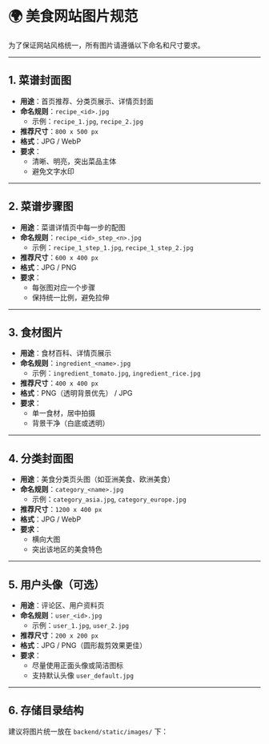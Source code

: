 # 🌍 美食网站图片规范

为了保证网站风格统一，所有图片请遵循以下命名和尺寸要求。

---

## 1. 菜谱封面图
- **用途**：首页推荐、分类页展示、详情页封面
- **命名规则**：`recipe_<id>.jpg`
  - 示例：`recipe_1.jpg`, `recipe_2.jpg`
- **推荐尺寸**：`800 x 500 px`
- **格式**：JPG / WebP
- **要求**：
  - 清晰、明亮，突出菜品主体
  - 避免文字水印

---

## 2. 菜谱步骤图
- **用途**：菜谱详情页中每一步的配图
- **命名规则**：`recipe_<id>_step_<n>.jpg`
  - 示例：`recipe_1_step_1.jpg`, `recipe_1_step_2.jpg`
- **推荐尺寸**：`600 x 400 px`
- **格式**：JPG / PNG
- **要求**：
  - 每张图对应一个步骤
  - 保持统一比例，避免拉伸

---

## 3. 食材图片
- **用途**：食材百科、详情页展示
- **命名规则**：`ingredient_<name>.jpg`
  - 示例：`ingredient_tomato.jpg`, `ingredient_rice.jpg`
- **推荐尺寸**：`400 x 400 px`
- **格式**：PNG（透明背景优先） / JPG
- **要求**：
  - 单一食材，居中拍摄
  - 背景干净（白底或透明）

---

## 4. 分类封面图
- **用途**：美食分类页头图（如亚洲美食、欧洲美食）
- **命名规则**：`category_<name>.jpg`
  - 示例：`category_asia.jpg`, `category_europe.jpg`
- **推荐尺寸**：`1200 x 400 px`
- **格式**：JPG / WebP
- **要求**：
  - 横向大图
  - 突出该地区的美食特色

---

## 5. 用户头像（可选）
- **用途**：评论区、用户资料页
- **命名规则**：`user_<id>.jpg`
  - 示例：`user_1.jpg`, `user_2.jpg`
- **推荐尺寸**：`200 x 200 px`
- **格式**：JPG / PNG（圆形裁剪效果更佳）
- **要求**：
  - 尽量使用正面头像或简洁图标
  - 支持默认头像 `user_default.jpg`

---

## 6. 存储目录结构
建议将图片统一放在 `backend/static/images/` 下：

